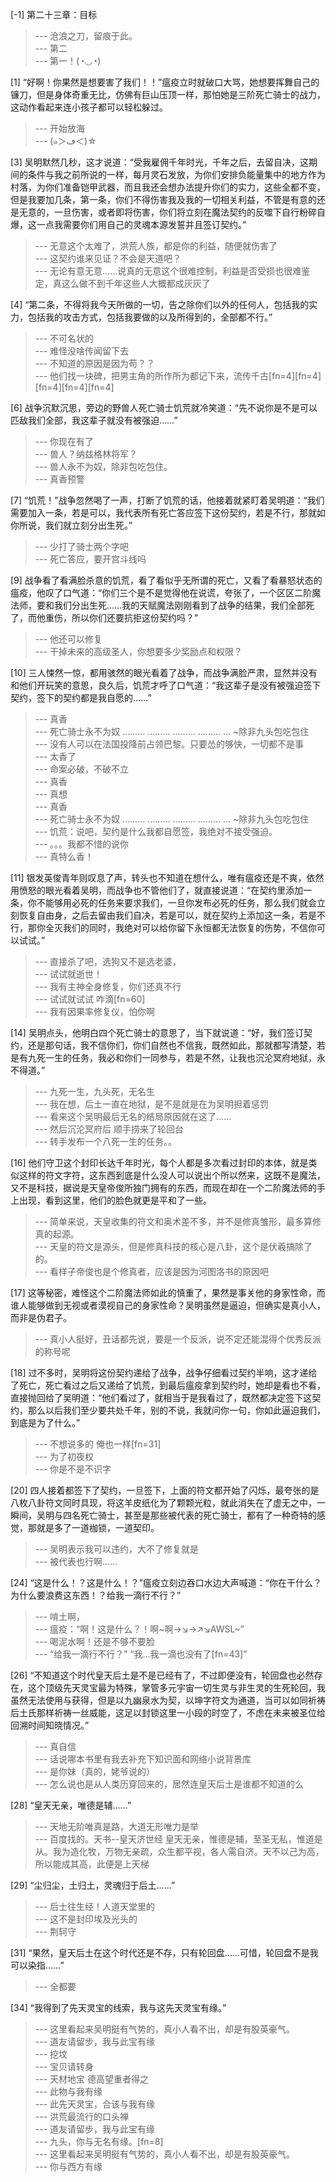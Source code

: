 
[-1] 第二十三章：目标
>--- 沧浪之刀，留痕于此。<br>
>--- 第二<br>
>--- 第一！(◔◡◔)<br>

[1] “好啊！你果然是想要害了我们！！”瘟疫立时就破口大骂，她想要挥舞自己的镰刀，但是身体奇重无比，仿佛有巨山压顶一样，那怕她是三阶死亡骑士的战力，这动作看起来连小孩子都可以轻松躲过。
>--- 开始放海<br>
>--- (๑＞ڡ＜)☆<br>

[3] 吴明默然几秒，这才说道：“受我雇佣千年时光，千年之后，去留自决，这期间的条件与我之前所说的一样，每月灵石发放，为你们安排负能量集中的地方作为村落，为你们准备铠甲武器，而且我还会想办法提升你们的实力，这些全都不变，但是我要加几条，第一条，你们不得伤害我及我的一切相关利益，不管是有意的还是无意的，一旦伤害，或者即将伤害，你们将立刻在魔法契约的反噬下自行粉碎自爆，这一点我需要你们用自己的灵魂本源发誓并且签订契约。”
>--- 无意这个太难了，洪荒人族，都是你的利益，随便就伤害了<br>
>--- 这契约谁来见证？不会是天道吧？<br>
>--- 无论有意无意......说真的无意这个很难控制，利益是否受损也很难鉴定，真这么做不到千年这些人大概都成灰灰了<br>

[4] “第二条，不得将我今天所做的一切，告之除你们以外的任何人，包括我的实力，包括我的攻击方式，包括我要做的以及所得到的，全部都不行。”
>--- 不可名状的<br>
>--- 难怪没啥传闻留下去<br>
>--- 不知道的原因是因为苟？？<br>
>--- 他们找一块碑，把男主角的所作所为都记下来，流传千古[fn=4][fn=4][fn=4][fn=4][fn=4]<br>

[6] 战争沉默沉思，旁边的野兽人死亡骑士饥荒就冷笑道：“先不说你是不是可以匹敌我们全部，我这辈子就没有被强迫……”
>--- 你现在有了<br>
>--- 兽人？纳兹格林将军？<br>
>--- 兽人永不为奴，除非包吃包住。<br>
>--- 真香预警<br>

[7] “饥荒！”战争忽然喝了一声，打断了饥荒的话，他接着就紧盯着吴明道：“我们需要加入一条，若是可以，我代表所有死亡答应签下这份契约，若是不行，那就如你所说，我们就立刻分出生死。”
>--- 少打了骑士两个字吧<br>
>--- 死亡答应，要开宫斗线吗<br>

[9] 战争看了看满脸杀意的饥荒，看了看似乎无所谓的死亡，又看了看暴怒状态的瘟疫，他叹了口气道：“你们三个是不是觉得他在说谎，夸张了，一个区区二阶魔法师，要和我们分出生死……我的天赋魔法刚刚看到了战争的结果，我们全部死了，而他重伤，所以你们还要抗拒这份契约吗？”
>--- 他还可以修复<br>
>--- 干掉未来的高级圣人，你想要多少奖励点和权限？<br>

[10] 三人悚然一惊，都用骇然的眼光看着了战争，而战争满脸严肃，显然并没有和他们开玩笑的意思，良久后，饥荒才呼了口气道：“我这辈子是没有被强迫签下契约，签下的契约都是我自愿的……”
>--- 真香<br>
>--- 死亡骑士永不为奴
………
………
………
………
…
~除非九头包吃包住<br>
>--- 没有人可以在法国投降前占领巴黎。只要怂的够快，一切都不是事<br>
>--- 太香了<br>
>--- 命案必破，不破不立<br>
>--- 真香<br>
>--- 真想<br>
>--- 真香<br>
>--- 死亡骑士永不为奴
………
………
………
………
…
~除非九头包吃包住<br>
>--- 饥荒：说吧，契约是什么我都自愿签，我绝对不接受强迫。<br>
>--- 。。。我都不惜的说你<br>
>--- 真特么香！<br>

[11] 银发英俊青年则叹息了声，转头也不知道在想什么，唯有瘟疫还是不爽，依然用愤怒的眼光看着吴明，而战争也不管他们了，就直接说道：“在契约里添加一条，你不能够用必死的任务来要求我们，一旦你发布必死的任务，那么我们就会立刻恢复自由身，之后去留由我们自决，若是可以，就在契约上添加这一条，若是不行，那你全灭我们的同时，我绝对可以给你留下永恒都无法恢复的伤势，不信你可以试试。”
>--- 直接杀了吧，选狗又不是选老婆，<br>
>--- 试试就逝世！<br>
>--- 我有主神全身修复，你们还真不行<br>
>--- 试试就试试 咋滴[fn=60]<br>
>--- 我有因果率修复仪，怕你啊<br>

[14] 吴明点头，他明白四个死亡骑士的意思了，当下就说道：“好，我们签订契约，还是那句话，我不信你们，你们自然也不信我，既然如此，那就都写清楚，若是有九死一生的任务，我必和你们一同参与，若是不然，让我也沉沦冥府地狱，永不得道。”
>--- 九死一生，九头死，无名生<br>
>--- 我在想，后土一直在地狱，是不是就是在为吴明担着惩罚<br>
>--- 看来这个吴明最后无名的结局原因就在这了……<br>
>--- 然后沉沦冥府后
顺手捞来了轮回台<br>
>--- 转手发布一个八死一生的任务。。<br>

[16] 他们守卫这个封印长达千年时光，每个人都是多次看过封印的本体，就是类似这样的符文字符，这东西到底是什么没人可以说出个所以然来，这既不是魔法，又不是科技，据说是天皇帝俊所独门拥有的东西，而现在却在一个二阶魔法师的手上出现，看到这里，他们的脸色就更是平和了一些。
>--- 简单来说，天皇收集的符文和奥术差不多，并不是修真雏形，最多算修真的起源。<br>
>--- 天皇的符文是源头，但是修真科技的核心是八卦，这个是伏羲搞除了的。<br>
>--- 看样子帝俊也是个修真者，应该是因为河图洛书的原因吧<br>

[17] 这等秘密，难怪这个二阶魔法师如此的慎重了，果然是事关他的身家性命，而谁人能够做到无视或者漠视自己的身家性命？吴明虽然是逼迫，但确实是真小人，而非是伪君子。
>--- 真小人挺好，丑话都先说，要是一个反派，说不定还能混得个优秀反派的称号呢<br>

[18] 过不多时，吴明将这份契约递给了战争，战争仔细看过契约半响，这才递给了死亡，死亡看过之后又递给了饥荒，到最后瘟疫拿到契约时，她却是看也不看，直接抛回给了吴明道：“他们看过了，就相当于是我看过了，既然都决定签下这契约，那么以后我们至少要共处千年，别的不说，我就问你一句，你如此逼迫我们，到底是为了什么。”
>--- 不想说多的  俺也一样[fn=31]<br>
>--- 为了初夜权<br>
>--- 你是不是不识字<br>

[20] 四人接着都签下了契约，一旦签下，上面的符文都开始了闪烁，最夸张的是八枚八卦符文同时具现，将这羊皮纸化为了颗颗光粒，就此消失在了虚无之中，一瞬间，吴明与四名死亡骑士，甚至是那些被代表的死亡骑士，都有了一种奇特的感觉，那就是多了一道枷锁，一道契印。
>--- 吴明表示我可以违约，大不了修复就是<br>
>--- 被代表也行啊……<br>

[24] “这是什么！？这是什么！？”瘟疫立刻边吞口水边大声喊道：“你在干什么？为什么要浪费这东西！？给我一滴行不行？”
>--- 啃土啊，<br>
>--- 瘟疫：“啊！这是什么？！啊~啊→↘→↗↘AWSL~”<br>
>--- 喝泥水啊！还是不够不要脸<br>
>--- “给我一滴行不行？”
“我…我一滴也没有了[fn=43]”<br>

[26] “不知道这个时代皇天后土是不是已经有了，不过即便没有，轮回盘也必然存在，这个顶级先天灵宝最为特殊，掌管多元宇宙一切生灵与非生灵的生死轮回，我虽然无法使用与获得，但是以九幽泉水为契，以坤字符文为通道，当可以如同祈祷后土氏那样祈祷一丝威能，这足以封锁这里一小段的时空了，不虑在未来被圣位给回溯时间知晓情况。”
>--- 真自信<br>
>--- 话说哪本书里有我去补充下知识面和网络小说背景库<br>
>--- 是你妹（真的，姥爷说的）<br>
>--- 怎么说也是从人类历穿回来的，居然连皇天后土是谁都不知道的么<br>

[28] “皇天无亲，唯德是辅……”
>--- 天地无阶唯真是路，大道无形唯力是举<br>
>--- 百度找的。天书--皇天济世经
皇天无亲，惟德是辅，至圣无私，惟道是从。我为造化牧，万物无亲疏，众生都平视，各人需自济。天不以己为高，所以能成其高，此便是上天梯<br>

[29] “尘归尘，土归土，灵魂归于后土……”
>--- 后士往生经！人道天堂里的<br>
>--- 这不是封印埃及光头的<br>
>--- 荆轲守<br>

[31] “果然，皇天后土在这个时代还是不存，只有轮回盘……可惜，轮回盘不是我可以染指……”
>--- 全都要<br>

[34] “我得到了先天灵宝的线索，我与这先天灵宝有缘。”
>--- 这里看起来吴明挺有气势的，真小人看不出，却是有股英豪气。<br>
>--- 道友请留步，我与此宝有缘<br>
>--- 挖坟<br>
>--- 宝贝请转身<br>
>--- 天材地宝 德高望重者得之<br>
>--- 此物与我有缘<br>
>--- 此先天灵宝，合该与我有缘<br>
>--- 洪荒最流行的口头禅<br>
>--- 道友请留步，我与此宝有缘<br>
>--- 九头，你与无名有缘。[fn=8]<br>
>--- 这里看起来吴明挺有气势的，真小人看不出，却是有股英豪气。<br>
>--- 你与西方有缘<br>
